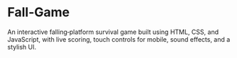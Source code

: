 # Fall-Game
An interactive falling‑platform survival game built using HTML, CSS, and JavaScript, with live scoring, touch controls for mobile, sound effects, and a stylish UI.
